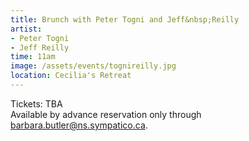 ```yaml
---
title: Brunch with Peter Togni and Jeff&nbsp;Reilly
artist:
- Peter Togni
- Jeff Reilly
time: 11am
image: /assets/events/tognireilly.jpg
location: Cecilia's Retreat
---
```


Tickets: TBA  
Available by advance reservation only through [barbara.butler@ns.sympatico.ca](mailto:barbara.butler@ns.sympatico.ca).